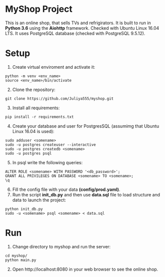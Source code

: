 # MyShop Project
This is an online shop, that sells TVs and refrigirators.
It is built to run in **Python 3.6** using the **Aiohttp** framework. Checked with Ubuntu Linux 16.04 LTS.
It uses PostgreSQL database (checked with PostgreSQL 9.5.12).


# Setup
1. Create virtual enviroment and activate it:
  ```
  python -m venv <env_name>
  source <env_name>/bin/activate
  ```
2. Clone the repository:
  ```
  git clone https://github.com/Juliya555/myshop.git
  ```
3. Install all requirements:
  ```
  pip install -r requirements.txt
  ```
4. Create your database and user for PostgresSQL (assumimg that Ubuntu Linux 16.04 is used):
  ```
  sudo adduser <somename>
  sudo -u postgres createuser --interactive
  sudo -u postgres createdb <somename>
  sudo -u postgres psql
  ```
5. In psql write the following queries:
  ```
  ALTER ROLE <somename> WITH PASSWORD '<db_password>';
  GRANT ALL PRIVILEGES ON DATABASE <somename> TO <somename>;
  \q
  ```
6. Fill the config file with your data **(config/prod.yaml)**.
7. Run the script **init_db.py** and then use **data.sql** file to load structure and data to launch the project:
  ```
  python init_db.py
  sudo -u <somename> psql <somename> < data.sql
  ```

# Run
1. Change directory to myshop and run the server:
  ```
  cd myshop/
  python main.py
  ```
2. Open http://localhost:8080 in your web browser to see the online shop.
